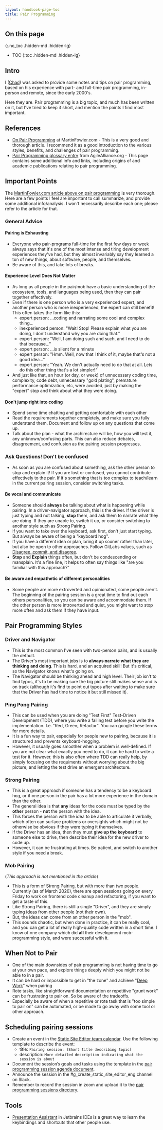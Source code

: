 ```yaml
---
layout: handbook-page-toc
title: Pair Programming
---
```


## On this page
{:.no_toc .hidden-md .hidden-lg}

- TOC
{:toc .hidden-md .hidden-lg}

## Intro

I ([Chad](https://gitlab.com/cwoolley-gitlab)) was asked to provide some notes and tips on pair programming, based on his experience with part- and full-time pair programming, in-person and remote, since the early 2000's.

Here they are.  Pair programming is a big topic, and much has been written on it, but I've tried to keep it short, and mention the points I find most important.

## References

* [On Pair Programming](https://martinfowler.com/articles/on-pair-programming.html) at MartinFowler.com - This is a very good and thorough article. I recommend it as a good introduction to the various styles, benefits, and challenges of pair programming.
* [Pair Programming glossary entry](https://www.agilealliance.org/glossary/pairing) from AgileAlliance.org - This page contains some additional info and links, including origins of and academic publications relating to pair programming. 

## Important Points

The [MartinFowler.com article above on pair programming](https://martinfowler.com/articles/on-pair-programming.html) is very thorough.  Here are a few points I feel are important to call summarize, and provide some additional info/analysis. I won't necessarily describe each one; please refer to the article for that.

### General Advice

#### Pairing is Exhausting

* Everyone who pair-programs full-time for the first few days or week always says that it's one of the most intense and tiring development experiences they've had, but they almost invariably say they learned a ton of new things, about software, people, and themselves.
* Be aware of this, and take lots of breaks.

#### Experience Level Does Not Matter

* As long as all people in the pair/mob have a basic understanding of the ecosystem, tools, and languages being used, then they can pair together effectively.
* Even if there is one person who is a very experienced expert, and another person who is more inexperienced, the expert can still benefit!  This often takes the form like this:
  * expert person: ...coding and narrating some cool and complex thing...
  * inexperienced person: "Wait! Stop! Please explain what you are doing, I don't understand why you are doing that."
  * expert person: "Well, I am doing such and such, and I need to do that because..."
  * expert person: ...is silent for a minute
  * expert person: "Hmm.  Well, now that I think of it, maybe that's not a good idea..."
  * expert person: "Yeah. We don't actually need to do that at all. Lets do this other thing that's a lot simpler!"
* And just like that, an hour (or day, or week) of unnecessary coding time, complexity, code debt, unnecessary "gold plating", premature performance optimization, etc, were avoided, just by making the "expert" stop and think about what they were doing.

#### Don't jump right into coding

* Spend some time chatting and getting comfortable with each other
* Read the requirements together completely, and make sure you fully understand them.  Document and follow up on any questions that come up.
* Talk about the plan - what the archirecture will be, how you will test it, any unknown/confusing parts.  This can also reduce debates, disagreement, and confusion as the pairing session progresses.

### Ask Questions! Don't be confused

* As soon as you are confused about something, ask the other person to stop and explain it!  If you are lost or confused, you cannot contribute effectively to the pair.  If it's something that is too complex to teach/learn in the current pairing session, consider switching tasks.

#### Be vocal and communicate

* Someone should **always** be talking about what is happening while pairing. In a driver-navigator approach, this is the driver. If the driver is just typing and not talking, **stop** them, and ask them to narrate what they are doing. If they are unable to, switch it up, or consider switching to another style such as Strong Pairing. 
* If you want to take over the keyboard, ask first, don't just start typing.  But always be aware of being a "keyboard hog".
* If you have a different idea or plan, bring it up sooner rather than later, but also be open to other approaches.  Follow GitLabs values, such as [Disagree, commit, and disagree](/handbook/values/#disagree-commit-and-disagree).
* **Stop** and **Explain** things often, but don't be condescending or mansplain.  It's a fine line, it helps to often say things like "are you familiar with this approach?"

#### Be aware and empathetic of different personalities

* Some people are more extroverted and opinionated, some people aren't.  The beginning of the pairing session is a great time to find out each others personalities, so you can be aware and accommodate them.  If the other person is more introverted and quiet, you might want to stop more often and ask them if they have input.

## Pair Programming Styles

### Driver and Navigator

* This is the most common I've seen with two-person pairs, and is usually the default.
* The Driver's most important jobs is to **always narrate what they are thinking and doing**.  This is hard, and an acquired skill!  But it's critical, so the Navigator knows what's going on.
* The Navigator should be thinking ahead and high level. Their job isn't to find typos, it's to be making sure the big picture still makes sense and is on track (although it's find to point out typos after waiting to make sure that the Driver has had time to notice it but still missed it).

### Ping Pong Pairing

* This can be used when you are doing "Test First" Test-Driven Development (TDD), where you write a failing test before you write the implementation.  I.e. "Red, Green, Refactor".  You can google these terms for more details.
* It is a fun way to pair, especially for people new to pairing, because it is structured and prevents keyboard-hogging.
* However, it usually goes smoother when a problem is well-defined.  If you are not clear what exactly you need to do, it can be hard to write a test for it.  However, this is also often where TDD can really help, by simply focusing on the requiments without worrying about the big picture, and letting the test drive an emergent architecture.

### Strong Pairing

* This is a great approach if someone has a tendency to be a keyboard hog, or if one person in the pair has a lot more experience in the domain than the other.
* The general idea is that **any** ideas for the code must be typed by the **other** person - **not** the person with the idea.
* This forces the person with the idea to be able to articulate it verbally, which often can surface problems or oversights which might not be otherwise be obvious if they were typing it themselves.
* If the Driver has an idea, then they must **give up the keyboard** to someone else to drive, then describe their idea for the new driver to code up.
* However, it can be frustrating at times. Be patient, and switch to another style if you need a break.

### Mob Pairing

(*This approach is not mentioned in the article*)

* This is a form of Strong Pairing, but with more than two people. Currently (as of March 2020), there are open sessions going on every Friday to work on frontend code cleanup and refactoring, if you want to get a taste of this.
* Like Strong Pairing, there is still a single "Driver", and they are simply typing ideas from other people (not their own).
* But, the ideas can come from an other person in the "mob".
* This sounds chaotic, but when done in practice, it can be really cool, and you can get a lot of really high-quality code written in a short time. I know of one company which did **all** their development mob-programming style, and were successful with it.

## When Not to Pair

* One of the main downsides of pair programming is not having time to go at your own pace, and explore things deeply which you might not be able to in a pair.
* It can be hard or impossible to get in "the zone" and achieve "[Deep Work](https://www.calnewport.com/books/deep-work/)" when pairing
* Rote tasks, like straightforward documentation or repetitive "grunt work" can be frustrating to pair on.  So be aware of the tradeoffs.
* Especially be aware of when a repetitive or rote task that is "too simple to pair on" can be automated, or be made to go away with some tool or other approach.
 
## Scheduling pairing sessions

- Create an event in the [Static Site Editor team calendar](https://calendar.google.com/calendar/embed?src=gitlab.com_56i46dodsa0mvtkfvn10hcssjo%40group.calendar.google.com&ctz=America%2FSanto_Domingo). Use the following template to describe the event: 
   - title: `Pairing session: [Short title describing topic] `
   - description: `More detailed description indicating what the session is about`
- Document the session’s goals and tasks using the template in the [pair programming session agenda document](https://docs.google.com/document/d/1gQd97Js9JC8NU5iPGKBTEz2z0CijzWRfvca8B4JHHYw/edit). 
- Announce the session in the #g_create_static_site_editor_eng channel on Slack.
- Remember to record the session in zoom and upload it to the [pair programming sessions directory](https://drive.google.com/drive/u/0/folders/1Na_ltp15wAk_GAtKp0uBiPwhgrQBV-4P). 

## Tools

* [Presentation Assistant](https://plugins.jetbrains.com/plugin/7345-presentation-assistant/) in Jetbrains IDEs is a great way to learn the keybindings and shortcuts that other people use.
